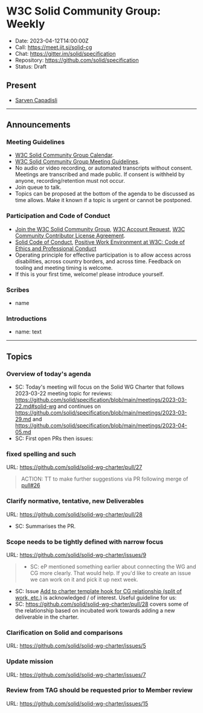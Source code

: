 # W3C Solid Community Group: Weekly

* Date: 2023-04-12T14:00:00Z
* Call: https://meet.jit.si/solid-cg
* Chat: https://gitter.im/solid/specification
* Repository: https://github.com/solid/specification
* Status: Draft

## Present
* [Sarven Capadisli](https://csarven.ca/#i)

---

## Announcements

### Meeting Guidelines
* [W3C Solid Community Group Calendar](https://www.w3.org/groups/cg/solid/calendar).
* [W3C Solid Community Group Meeting Guidelines](https://github.com/solid/specification/blob/main/meetings/README.md).
* No audio or video recording, or automated transcripts without consent. Meetings are transcribed and made public. If consent is withheld by anyone, recording/retention must not occur.
* Join queue to talk.
* Topics can be proposed at the bottom of the agenda to be discussed as time allows. Make it known if a topic is urgent or cannot be postponed.

### Participation and Code of Conduct
* [Join the W3C Solid Community Group](https://www.w3.org/community/solid/join), [W3C Account Request](http://www.w3.org/accounts/request), [W3C Community Contributor License Agreement](https://www.w3.org/community/about/agreements/cla/).
* [Solid Code of Conduct](https://github.com/solid/process/blob/main/code-of-conduct.md), [Positive Work Environment at W3C: Code of Ethics and Professional Conduct](https://www.w3.org/Consortium/cepc/)
* Operating principle for effective participation is to allow access across disabilities, across country borders, and across time. Feedback on tooling and meeting timing is welcome.
* If this is your first time, welcome! please introduce yourself.


### Scribes
* name

### Introductions
* name: text

---


## Topics

### Overview of today's agenda

* SC: Today's meeting will focus on the Solid WG Charter that follows 2023-03-22 meeting topic for reviews: https://github.com/solid/specification/blob/main/meetings/2023-03-22.md#solid-wg and continues on https://github.com/solid/specification/blob/main/meetings/2023-03-29.md and https://github.com/solid/specification/blob/main/meetings/2023-04-05.md
* SC: First open PRs then issues:


### fixed spelling and such
URL: https://github.com/solid/solid-wg-charter/pull/27

>ACTION: TT to make further suggestions via PR following merge of [pull#26](https://github.com/solid/solid-wg-charter/pull/26)


### Clarify normative, tentative, new Deliverables
URL: https://github.com/solid/solid-wg-charter/pull/28

* SC: Summarises the PR.


### Scope needs to be tightly defined with narrow focus
URL: https://github.com/solid/solid-wg-charter/issues/9

>* SC: eP mentioned something earlier about connecting the WG and CG more clearly. That would help. If you'd like to create an issue we can work on it and pick it up next week. 

* SC: Issue [Add to charter template hook for CG relationship (split of work, etc.)](https://github.com/w3c/charter-drafts/issues/262) is acknowledged / of interest. Useful guideline for us:
* SC: https://github.com/solid/solid-wg-charter/pull/28 covers some of the relationship based on incubated work towards adding a new deliverable in the charter.


### Clarification on Solid and comparisons
URL: https://github.com/solid/solid-wg-charter/issues/5


### Update mission
URL: https://github.com/solid/solid-wg-charter/issues/7


### Review from TAG should be requested prior to Member review
URL: https://github.com/solid/solid-wg-charter/issues/15
